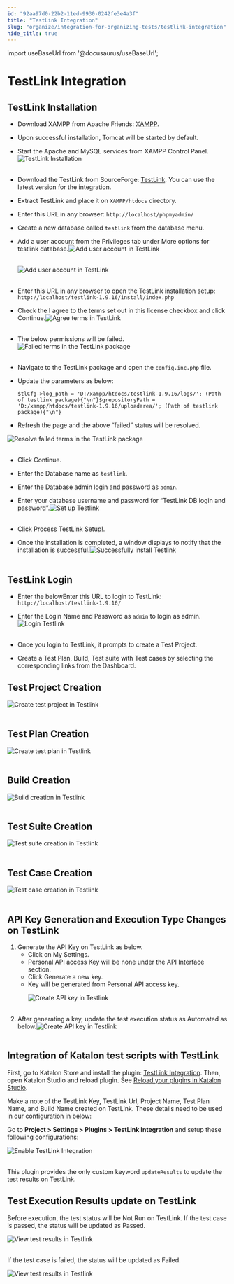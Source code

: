 ```yaml
---
id: "92aa97d0-22b2-11ed-9930-0242fe3e4a3f"
title: "TestLink Integration"
slug: "organize/integration-for-organizing-tests/testlink-integration"
hide_title: true
---
```

import useBaseUrl from '@docusaurus/useBaseUrl';

    

# <a id="id_testlink-integration" class="anchor_top_offset"/><a id="ariaid-title1" class="anchor_top_offset"/>TestLink Integration

    
    
  

## <a id="id_1" class="anchor_top_offset"/>TestLink Installation

<ul xmlns="http://www.w3.org/1999/xhtml" className="ul"><li className="li"><p className="p">Download XAMPP from Apache Friends: <a className="xref j-external-link" href="https://www.apachefriends.org/download.html" target="_blank">XAMPP</a>. </p></li><li className="li"><p className="p">Upon successful installation, Tomcat will be started by default.</p></li><li className="li"><p className="p">Start the Apache and MySQL services from XAMPP Control Panel.<img className="image" src={useBaseUrl("https://github.com/katalon-studio/docs-images/raw/master/katalon-studio/docs/Testlink/1-XAMPP-control-panel.png")} width={700} alt="TestLink Installation" /><br /><br /></p></li></ul> 
<ul xmlns="http://www.w3.org/1999/xhtml" className="ul"><li className="li"><p className="p">Download the TestLink from SourceForge: <a className="xref j-external-link" href="https://sourceforge.net/projects/testlink/files/TestLink%201.9/" target="_blank">TestLink</a>. You can use the latest version for the integration.</p></li><li className="li"><p className="p">Extract TestLink and place it on <code className="ph codeph">XAMPP/htdocs</code> directory. </p></li><li className="li"><p className="p">Enter this URL in any browser: <code className="ph codeph">http://localhost/phpmyadmin/</code> </p></li><li className="li"><p className="p">Create a new database called <code className="ph codeph">testlink</code> from the database menu.</p></li><li className="li"><p className="p">Add a user account from the <span className="ph uicontrol">Privileges</span> tab under <span className="ph uicontrol">More</span> options for <span className="ph uicontrol">testlink</span> database.<img className="image" src={useBaseUrl("https://github.com/katalon-studio/docs-images/raw/master/katalon-studio/docs/Testlink/2-Add-user-1.png")} width={700} alt="Add user account in TestLink" /><br /><br /></p><p className="p"><img className="image" src={useBaseUrl("https://github.com/katalon-studio/docs-images/raw/master/katalon-studio/docs/Testlink/3-Add-user-2.png")} width={700} alt="Add user account in TestLink" /><br /><br /></p></li></ul> 
<ul xmlns="http://www.w3.org/1999/xhtml" className="ul"><li className="li"><p className="p">Enter this URL in any browser to open the TestLink installation setup: <code className="ph codeph">http://localhost/testlink-1.9.16/install/index.php</code> </p></li><li className="li"><p className="p">Check the <span className="ph uicontrol">I agree to the terms set out in this license</span> checkbox and click <span className="ph uicontrol">Continue</span>.<img className="image" src={useBaseUrl("https://github.com/katalon-studio/docs-images/raw/master/katalon-studio/docs/Testlink/4-Agree-term.png")} width={600} alt="Agree terms in TestLink" /><br /><br /></p></li></ul> 
<ul xmlns="http://www.w3.org/1999/xhtml" className="ul"><li className="li">The below permissions will be failed.<img className="image" src={useBaseUrl("https://github.com/katalon-studio/docs-images/raw/master/katalon-studio/docs/Testlink/5-Testlink-package.png")} width={600} alt="Failed terms in the TestLink package" /><br /><br /></li></ul> 
<ul xmlns="http://www.w3.org/1999/xhtml" className="ul"><li className="li"><p className="p">Navigate to the TestLink package and open the <code className="ph codeph">config.inc.php</code> file.</p></li><li className="li"><div className="p">Update the parameters as below:<pre className="pre codeblock"><code>$tlCfg-&gt;log_path = 'D:/xampp/htdocs/testlink-1.9.16/logs/'; (Path of testlink package){"\n"}$grepositoryPath = 'D:/xampp/htdocs/testlink-1.9.16/uploadarea/'; (Path of testlink package){"\n"}</code></pre></div></li></ul> 
<ul xmlns="http://www.w3.org/1999/xhtml" className="ul"><li className="li">Refresh the page and the above “failed” status will be resolved.</li></ul> 
<p xmlns="http://www.w3.org/1999/xhtml" className="p"><img className="image" src={useBaseUrl("https://github.com/katalon-studio/docs-images/raw/master/katalon-studio/docs/Testlink/6-Failed-permission.png")} width={700} alt="Resolve failed terms in the TestLink package" /><br /><br /></p> 
<ul xmlns="http://www.w3.org/1999/xhtml" className="ul"><li className="li"><p className="p">Click <span className="ph uicontrol">Continue</span>.</p></li><li className="li"><p className="p">Enter the Database name as <code className="ph codeph">testlink</code>.</p></li><li className="li"><p className="p">Enter the Database admin login and password as <code className="ph codeph">admin</code>.</p></li><li className="li"><p className="p">Enter your database username and password for “TestLink DB login and password”.<img className="image" src={useBaseUrl("https://github.com/katalon-studio/docs-images/raw/master/katalon-studio/docs/Testlink/7-Process-testlink-setup.png")} width={500} alt="Set up Testlink" /><br /><br /></p></li></ul> 
<ul xmlns="http://www.w3.org/1999/xhtml" className="ul"><li className="li"><p className="p">Click <span className="ph uicontrol">Process TestLink Setup!</span>.</p></li><li className="li"><p className="p">Once the installation is completed, a window displays to notify that the installation is successful.<img className="image" src={useBaseUrl("https://github.com/katalon-studio/docs-images/raw/master/katalon-studio/docs/Testlink/8-Successful.png")} width={600} alt="Successfully install Testlink" /><br /><br /></p></li></ul> 

## <a id="id_2" class="anchor_top_offset"/>TestLink Login

<ul xmlns="http://www.w3.org/1999/xhtml" className="ul"><li className="li"><p className="p">Enter the belowEnter this URL to login to TestLink: <code className="ph codeph">http://localhost/testlink-1.9.16/</code> </p></li><li className="li"><p className="p">Enter the Login Name and Password as <code className="ph codeph">admin</code> to login as admin.<img className="image" src={useBaseUrl("https://github.com/katalon-studio/docs-images/raw/master/katalon-studio/docs/Testlink/9-Testlink-login.png")} width={500} alt="Login Testlink" /><br /><br /></p></li></ul> 
<ul xmlns="http://www.w3.org/1999/xhtml" className="ul"><li className="li"><p className="p">Once you login to TestLink, it prompts to create a Test Project.</p></li><li className="li"><p className="p">Create a Test Plan, Build, Test suite with Test cases by selecting the corresponding links from the Dashboard.</p></li></ul> 

## <a id="id_3" class="anchor_top_offset"/>Test Project Creation

<p xmlns="http://www.w3.org/1999/xhtml" className="p"> <img className="image" src={useBaseUrl("https://github.com/katalon-studio/docs-images/raw/master/katalon-studio/docs/Testlink/10-Test-project-creation.png")} alt="Create test project in Testlink" /><br /><br /> </p> 

## <a id="id_4" class="anchor_top_offset"/>Test Plan Creation

<p xmlns="http://www.w3.org/1999/xhtml" className="p"> <img className="image" src={useBaseUrl("https://github.com/katalon-studio/docs-images/raw/master/katalon-studio/docs/Testlink/11-Test-plan-creation.png")} alt="Create test plan in Testlink" /><br /><br /> </p> 

## <a id="id_5" class="anchor_top_offset"/>Build Creation

<p xmlns="http://www.w3.org/1999/xhtml" className="p"> <img className="image" src={useBaseUrl("https://github.com/katalon-studio/docs-images/raw/master/katalon-studio/docs/Testlink/12-Build-creation.png")} alt="Build creation in Testlink" /><br /><br /> </p> 

## <a id="id_6" class="anchor_top_offset"/>Test Suite Creation

<p xmlns="http://www.w3.org/1999/xhtml" className="p"> <img className="image" src={useBaseUrl("https://github.com/katalon-studio/docs-images/raw/master/katalon-studio/docs/Testlink/13-Test-suite-creation.png")} alt="Test suite creation in Testlink" /><br /><br /> </p> 

## <a id="id_7" class="anchor_top_offset"/>Test Case Creation

<p xmlns="http://www.w3.org/1999/xhtml" className="p"> <img className="image" src={useBaseUrl("https://github.com/katalon-studio/docs-images/raw/master/katalon-studio/docs/Testlink/14-Test-case-creation.png")} alt="Test case creation in Testlink" /><br /><br /> </p> 

## <a id="id_8" class="anchor_top_offset"/>API Key Generation and Execution Type Changes on TestLink

<ol xmlns="http://www.w3.org/1999/xhtml" className="ol"><li className="li">Generate the API Key on TestLink as below. <ul className="ul"><li className="li">Click on <span className="ph uicontrol">My Settings</span>.</li><li className="li">Personal API access Key will be <span className="ph uicontrol">none</span> under the <span className="ph uicontrol">API Interface</span> section.</li><li className="li">Click <span className="ph uicontrol">Generate a new key</span>.</li><li className="li">Key will be generated from <span className="ph uicontrol">Personal API access key</span>.<p className="p"><img className="image" src={useBaseUrl("https://github.com/katalon-studio/docs-images/raw/master/katalon-studio/docs/Testlink/15-API-key.png")} alt="Create API key in Testlink" /><br /><br /></p></li></ul></li><li className="li">After generating a key, update the test execution status as <span className="ph uicontrol">Automated</span> as below.<img className="image" src={useBaseUrl("https://github.com/katalon-studio/docs-images/raw/master/katalon-studio/docs/Testlink/16-Automated-status.png")} width={700} alt="Create API key in Testlink" /><br /><br /></li></ol> 

## <a id="id_9" class="anchor_top_offset"/>Integration of Katalon test scripts with TestLink

<p xmlns="http://www.w3.org/1999/xhtml" className="p">First, go to Katalon Store and install the plugin: <a className="xref j-external-link" href="https://store.katalon.com/product/71/TestLink-Integration" target="_blank">TestLink Integration</a>. Then, open Katalon Studio and reload plugin. See <a className="xref" href="/plugins-and-add-ons/katalon-store/access-to-katalon-store-from-katalon-studio#id_2">Reload your plugins in <span className="ph">Katalon Studio</span></a>.</p> 
<p xmlns="http://www.w3.org/1999/xhtml" className="p">Make a note of the TestLink Key, TestLink Url, Project Name, Test Plan Name, and Build Name created on TestLink. These details need to be used in our configuration in below:</p> 
<p xmlns="http://www.w3.org/1999/xhtml" className="p">Go to <strong className="ph b">Project &gt; Settings &gt; Plugins &gt; TestLink Integration</strong> and setup these following configurations:</p> 
<p xmlns="http://www.w3.org/1999/xhtml" className="p"><img className="image" src={useBaseUrl("https://github.com/katalon-studio/docs-images/raw/master/katalon-studio/docs/Testlink/KS-TESTLINK-Enable-Testlink.png")} alt="Enable TestLink Integration" /><br /><br /></p> 
<p xmlns="http://www.w3.org/1999/xhtml" className="p">This plugin provides the only custom keyword <code className="ph codeph">updateResults</code> to update the test results on TestLink.</p> 

## <a id="id_10" class="anchor_top_offset"/>Test Execution Results update on TestLink

<p xmlns="http://www.w3.org/1999/xhtml" className="p">Before execution, the test status will be <span className="ph uicontrol">Not Run</span> on TestLink. If the test case is passed, the status will be updated as <span className="ph uicontrol">Passed</span>.</p> 
<p xmlns="http://www.w3.org/1999/xhtml" className="p"><img className="image" src={useBaseUrl("https://github.com/katalon-studio/docs-images/raw/master/katalon-studio/docs/Testlink/18-Passed.png")} width={500} alt="View test results in Testlink" /><br /><br /></p> 
<p xmlns="http://www.w3.org/1999/xhtml" className="p">If the test case is failed, the status will be updated as <span className="ph uicontrol">Failed</span>.</p> 
<p xmlns="http://www.w3.org/1999/xhtml" className="p"><img className="image" src={useBaseUrl("https://github.com/katalon-studio/docs-images/raw/master/katalon-studio/docs/Testlink/19-Failed.png")} width={500} alt="View test results in Testlink" /><br /><br /></p> 
